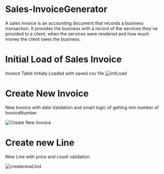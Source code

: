 # Sales-InvoiceGenerator
A sales invoice is an accounting document that records a business transaction. It provides the business with a record of the services they’ve provided to a client, when the services were rendered and how much money the client owes the business.

# Initial Load of  Sales Invoice
Invoice Table Initialy Loaded with saved csv file 
![initLoad](https://user-images.githubusercontent.com/81976413/197069329-3578178a-8e51-4487-9251-4499f3b7e246.png)

# Create New Invoice
New Invoice with date Validation and smart logic of getting min number of InvoiceNumber

![Create New Invoice](https://user-images.githubusercontent.com/81976413/197070029-1bf4f0f4-6b6a-4e54-8ff4-2bba68443416.png)


# Create new Line
New Line with price and count validation 

![createnewLInd](https://user-images.githubusercontent.com/81976413/197070122-3390f8bc-be98-4299-be1f-c509625e4df4.png)
